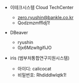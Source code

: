 - 이테크시스템 Cloud TechCenter
	- zero.ryushin@bankle.co.kr
	- Qodzmzmffldj1!

- DBeaver
	- ryushin
	- 0jx6MzwltgifiJO

- iris (범부처통합연구지원시스템)
	- 아이디: calicocat
	- 비밀번호: Rhdiddlwlqtk1!
